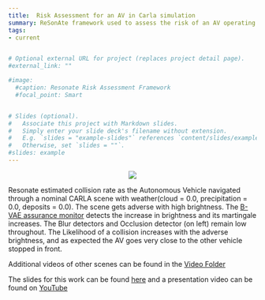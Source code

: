 ```yaml
---
title:  Risk Assessment for an AV in Carla simulation
summary: ReSonAte framework used to assess the risk of an AV operating in an urban town setting
tags:
- current


# Optional external URL for project (replaces project detail page).
#external_link: ""

#image:
  #caption: Resonate Risk Assessment Framework
  #focal_point: Smart


# Slides (optional).
#   Associate this project with Markdown slides.
#   Simply enter your slide deck's filename without extension.
#   E.g. `slides = "example-slides"` references `content/slides/example-slides.md`.
#   Otherwise, set `slides = ""`.
#slides: example
---
```


<p align="center">
  <img src="media/resonate.mp4" align="center"/>
</p>

Resonate estimated collision rate as the Autonomous Vehicle navigated through a nominal CARLA scene with weather(cloud = 0.0, precipitation = 0.0, deposits = 0.0). The scene gets adverse with high brightness. The [B-VAE assurance monitor](https://ieeexplore-ieee-org.proxy.library.vanderbilt.edu/stamp/stamp.jsp?arnumber=9283847) detects the increase in brightness and its martingale increases. The Blur detectors and Occlusion detector (on left) remain low throughout. The Likelihood of a collision increases with the adverse brightness, and as expected the AV goes very close to the other vehicle stopped in front.

Additional videos of other scenes can be found in the [Video Folder](https://github.com/Shreyasramakrishna90/AV-Runtime-Risk/blob/main/videos/)

The slides for this work can be found [here](https://github.com/scope-lab-vu/Resonate/blob/main/seams_slides.pdf) and a presentation video can be found on [YouTube](https://www.youtube.com/watch?v=R25RxhwaH5o&ab_channel=VU-ALC)
